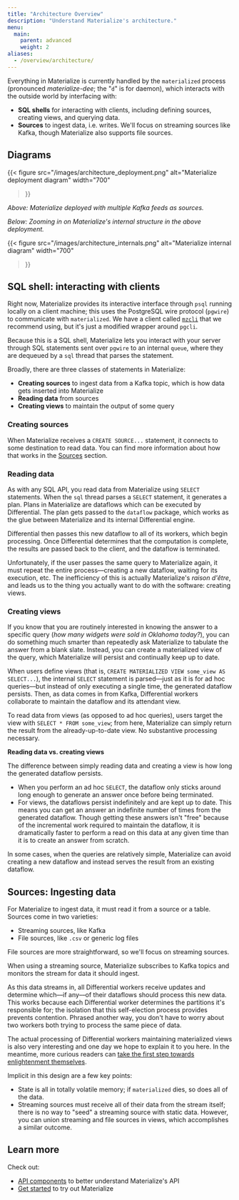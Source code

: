 ```yaml
---
title: "Architecture Overview"
description: "Understand Materialize's architecture."
menu:
  main:
    parent: advanced
    weight: 2
aliases:
  - /overview/architecture/
---
```


Everything in Materialize is currently handled by the `materialized` process
(pronounced _materialize-dee_; the "`d`" is for daemon), which interacts with
the outside world by interfacing with:

- **SQL shells** for interacting with clients, including defining sources,
  creating views, and querying data.
- **Sources** to ingest data, i.e. writes. We'll focus on streaming sources like
  Kafka, though Materialize also supports file sources.

## Diagrams

{{<
    figure src="/images/architecture_deployment.png"
    alt="Materialize deployment diagram"
    width="700"
>}}

_Above: Materialize deployed with multiple Kafka feeds as sources._

_Below: Zooming in on Materialize's internal structure in the above deployment._

{{<
    figure src="/images/architecture_internals.png"
    alt="Materialize internal diagram"
    width="700"
>}}

## SQL shell: interacting with clients

Right now, Materialize provides its interactive interface through `psql` running
locally on a client machine; this uses the PostgreSQL wire protocol (`pgwire`)
to communicate with `materialized`. We have a client called
[`mzcli`](https://github.com/MaterializeInc/mzcli) that we recommend using, but
it's just a modified wrapper around `pgcli`.

Because this is a SQL shell, Materialize lets you interact with your server
through SQL statements sent over `pgwire` to an internal `queue`, where they are
dequeued by a `sql` thread that parses the statement.

Broadly, there are three classes of statements in Materialize:

- **Creating sources** to ingest data from a Kafka topic, which is how data gets
  inserted into Materialize
- **Reading data** from sources
- **Creating views** to maintain the output of some query

### Creating sources

When Materialize receives a `CREATE SOURCE...` statement, it connects to some
destination to read data. You can find more information about how that works in the
[Sources](#sources-ingesting-data) section.

### Reading data

As with any SQL API, you read data from Materialize using `SELECT` statements. When
the `sql` thread parses a `SELECT` statement, it generates a
plan. Plans in Materialize are dataflows which can be executed by Differential.
The plan gets passed to the `dataflow` package, which works as the glue between
Materialize and its internal Differential engine.

Differential then passes this new dataflow to all of its workers, which begin
processing. Once Differential determines that the computation is complete, the
results are passed back to the client, and the dataflow is terminated.

Unfortunately, if the user passes the same query to Materialize again, it must
repeat the entire process––creating a new dataflow, waiting for its execution,
etc. The inefficiency of this is actually Materialize's _raison d'être_, and
leads us to the thing you actually want to do with the software: creating views.

### Creating views

If you know that you are routinely interested in knowing the answer to a
specific query (_how many widgets were sold in Oklahoma today?_), you can do
something much smarter than repeatedly ask Materialize to tabulate the answer
from a blank slate. Instead, you can create a materialized view of the query, which
Materialize will persist and continually keep up to date.

When users define views (that is, `CREATE MATERIALIZED VIEW some_view AS
SELECT...`), the internal `SELECT` statement is parsed––just as it is for ad hoc
queries––but instead of only executing a single time, the generated dataflow
persists. Then, as data comes in from Kafka, Differential workers collaborate to
maintain the dataflow and its attendant view.

To read data from views (as opposed to ad hoc queries), users target the view
with `SELECT * FROM some_view`; from here, Materialize can simply return the
result from the already-up-to-date view. No substantive processing necessary.

**Reading data vs. creating views**

The difference between simply reading data and creating a
view is how long the generated dataflow persists.

- When you perform an ad hoc `SELECT`, the dataflow only sticks around
  long enough to generate an answer once before being terminated.
- For views, the dataflows persist indefinitely and are kept up to date. This
  means you can get an answer an indefinite number of times from the generated
  dataflow. Though getting these answers isn't "free" because of the incremental
  work required to maintain the dataflow, it is dramatically faster to perform a
  read on this data at any given time than it is to create an answer from
  scratch.

In some cases, when the queries are relatively simple, Materialize can avoid creating a new dataflow and instead serves the result from an
existing dataflow.

## Sources: Ingesting data

For Materialize to ingest data, it must read it from a source or a table. Sources come in two varieties:

- Streaming sources, like Kafka
- File sources, like `.csv` or generic log files

File sources are more straightforward, so we'll focus on streaming sources.

When using a streaming source, Materialize subscribes to Kafka topics and
monitors the stream for data it should ingest.

As this data streams in, all Differential workers receive updates and determine
which––if any––of their dataflows should process this new data. This works
because each Differential worker determines the partitions it's responsible for;
the isolation that this self-election process provides prevents contention. Phrased
another way, you don't have to worry about two workers both trying to process
the same piece of data.

The actual processing of Differential workers maintaining materialized views is
also very interesting and one day we hope to explain it to you here. In the
meantime, more curious readers can [take the first step towards enlightenment
themselves](https://timelydataflow.github.io/differential-dataflow/).

Implicit in this design are a few key points:

- State is all in totally volatile memory; if `materialized` dies, so does
  all of the data.
- Streaming sources must receive all of their data from the stream itself; there
  is no way to "seed" a streaming source with static data. However, you can
  union streaming and file sources in views, which accomplishes a similar
  outcome.

## Learn more

Check out:

- [API components](../api-components) to better understand Materialize's API
- [Get started](/get-started) to try out Materialize

[1]:
https://paper.dropbox.com/doc/Materialize-Product--AbHSqqXlN5YNKHiYEXm3EKyNAg-eMbfh2QTOCPrU7drExDCm
[Naiad paper]: http://sigops.org/s/conferences/sosp/2013/papers/p439-murray.pdf
[Timely Dataflow]: https://github.com/TimelyDataflow/timely-dataflow
[Differential Dataflow]: https://github.com/TimelyDataflow/differential-dataflow
